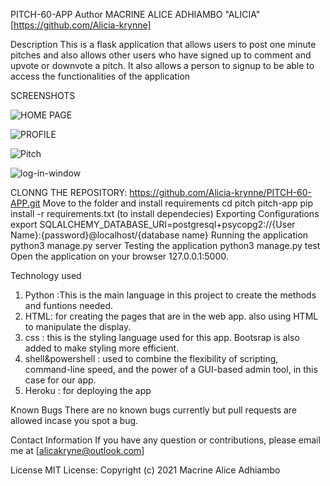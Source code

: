 PITCH-60-APP
Author
MACRINE ALICE ADHIAMBO "ALICIA"[https://github.com/Alicia-krynne]

Description
This is a flask application that allows users to post one minute pitches and also allows other users who have signed up to comment and upvote or downvote a pitch. It also allows a person to signup to be able to access the functionalities of the application

SCREENSHOTS

![HOME PAGE](window.jpg)

![PROFILE](prettyprofile.jpg)

![Pitch](pitch2.jpg)

![log-in-window](login.jpg)

CLONNG THE  REPOSITORY:
https://github.com/Alicia-krynne/PITCH-60-APP.git
Move to the folder and install requirements
cd pitch pitch-app
pip install -r requirements.txt (to  install dependecies)
Exporting Configurations
export SQLALCHEMY_DATABASE_URI=postgresql+psycopg2://{User Name}:{password}@localhost/{database name}
Running the application
python3 manage.py server
Testing the application
python3 manage.py test
Open the application on your browser 127.0.0.1:5000.

Technology used
1. Python :This is the main language in this project to create the methods and funtions needed. 
2. HTML: for creating the pages that are in the web app. also using HTML to manipulate the display. 
3. css : this is the styling language used for this app. Bootsrap is also added to make styling more efficient. 
4. shell&powershell : used to combine the flexibility of scripting, command-line speed, and the power of a GUI-based admin tool, in this case for our app.
5. Heroku :  for deploying the  app 

Known Bugs
There are no known bugs currently but pull requests are allowed incase you spot a bug.

Contact Information
If you have any question or contributions, please email me at [alicakryne@outlook.com]

License
MIT License:
Copyright (c) 2021 Macrine Alice Adhiambo
